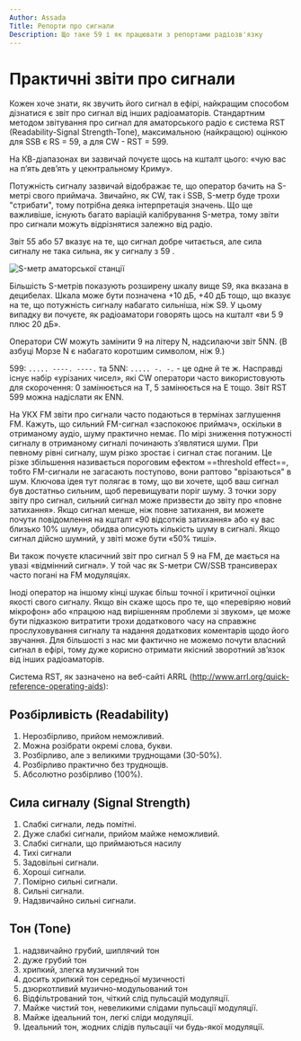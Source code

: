 ```yaml
---
Author: Assada
Title: Репорти про сигнали
Description: Що таке 59 і як працювати з репортами радіозв'язку
---
```


# Практичні звіти про сигнали

Кожен хоче знати, як звучить його сигнал в ефірі, найкращим способом дізнатися є звіт про сигнал від інших радіоаматорів. Стандартним методом звітування про сигнал для аматорського радіо є система RST (Readability-Signal Strength-Tone), максимальною (найкращою) оцінкою для SSB є RS = 59, а для CW - RST = 599.

На КВ-діапазонах ви зазвичай почуєте щось на кшталт цього: «чую вас на п’ять дев’ять у цекнтральному Криму».

Потужність сигналу зазвичай відображає те, що оператор бачить на S-метрі свого приймача. Звичайно, як CW, так і SSB, S-метр буде трохи "стрибати", тому потрібна деяка інтерпретація значень. Що ще важливіше, існують багато варіацій калібрування S-метра, тому звіти про сигнали можуть відрізнятися залежно від радіо. 

Звіт 55 або 57 вказує на те, що сигнал добре читається, але сила сигналу не така сильна, як у сигналу з 59 . 

![S-метр аматорської станції](https://i.imgur.com/0WW62zD.jpeg)
 
Більшість S-метрів показують розширену шкалу вище S9, яка вказана в децибелах. Шкала може бути позначена +10 дБ, +40 дБ тощо, що вказує на те, що потужність сигналу набагато сильніша, ніж S9. У цьому випадку ви почуєте, як радіоаматори говорять щось на кшталт «ви 5 9 плюс 20 дБ».

Оператори CW можуть замінити 9 на літеру N, надсилаючи звіт 5NN. (В азбуці Морзе N є набагато коротшим символом, ніж 9.) 

599: `..... ----. ----.` та 5NN: `..... -. -.` - це одне й те ж.
Насправді існує набір «урізаних чисел», які CW оператори часто використовують для скорочення: 0 замінюється на T, 5 замінюється на E тощо. Звіт RST 599 можна надіслати як ENN.

На УКХ FM звіти про сигнали часто подаються в термінах заглушення FM. Кажуть, що сильний FM-сигнал «заспокоює приймач», оскільки в отриманому аудіо, шуму практично немає. По мірі зниження потужності сигналу в отриманому сигналі починають з’являтися шуми. При певному рівні сигналу, шум різко зростає і сигнал стає поганим. Це різке збільшення називається пороговим ефектом ==threshold effect==, тобто FM-сигнали не загасають поступово, вони раптово "врізаються" в шум. Ключова ідея тут полягає в тому, що ви хочете, щоб ваш сигнал був достатньо сильним, щоб перевищувати поріг шуму. З точки зору звіту про сигнал, сильний сигнал може призвести до звіту про «повне затихання». Якщо сигнал менше, ніж повне затихання, ви можете почути повідомлення на кшталт «90 відсотків затихання» або «у вас близько 10% шуму», обидва описують кількість шуму в сигналі. Якщо сигнал дійсно шумний, у звіті може бути «50% тиші».

Ви також почуєте класичний звіт про сигнал 5 9 на FM, де мається на увазі «відмінний сигнал». У той час як S-метри CW/SSB трансиверах часто погані на FM модуляціях.

Іноді оператор на іншому кінці шукає більш точної і критичної оцінки якості свого сигналу. Якщо він скаже щось про те, що «перевіряю новий мікрофон» або «працюю над вирішенням проблеми зі звуком», це може бути підказкою витратити трохи додаткового часу на справжнє прослуховування сигналу та надання додаткових коментарів щодо його звучання. Для більшості з нас ми фактично не можемо почути власний сигнал в ефірі, тому дуже корисно отримати якісний зворотний зв’язок від інших радіоаматорів.


Система RST, як зазначено на веб-сайті ARRL (http://www.arrl.org/quick-reference-operating-aids):


## Розбірливість (Readability)

1. Нерозбірливо, прийом неможливий.
2. Можна розібрати окремі слова, букви.
3. Розбірливо, але з великими труднощами (30-50%).
4. Розбірливо практично без труднощів. 
5. Абсолютно розбірливо (100%).


## Сила сигналу (Signal Strength)
1. Слабкі сигнали, ледь помітні. 
2. Дуже слабкі сигнали, прийом майже неможливий.
3. Слабкі сигнали, що приймаються насилу
4. Тихі сигнали
5. Задовільні сигнали. 
6. Хороші сигнали. 
7. Помірно сильні сигнали. 
8. Сильні сигнали. 
9. Надзвичайно сильні сигнали.


## Тон (Tone)
1. надзвичайно грубий, шиплячий тон
2. дуже грубий тон
3. хрипкий, злегка музичний тон
4. досить хрипкий тон середньої музичності
5. дзюркотливий музично-модульований тон
6. Відфільтрований тон, чіткий слід пульсацій модуляції. 
7. Майже чистий тон, невеликими слідами пульсації модуляції. 
8. Майже ідеальний тон, легкі сліди модуляції. 
9. Ідеальний тон, жодних слідів пульсації чи будь-якої модуляції.
